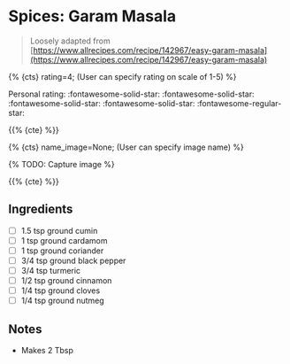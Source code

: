 # Spices: Garam Masala

> Loosely adapted from [https://www.allrecipes.com/recipe/142967/easy-garam-masala](https://www.allrecipes.com/recipe/142967/easy-garam-masala)

{% {cts} rating=4; (User can specify rating on scale of 1-5) %}

Personal rating: :fontawesome-solid-star: :fontawesome-solid-star: :fontawesome-solid-star: :fontawesome-solid-star: :fontawesome-regular-star:

{{% {cte} %}}

{% {cts} name_image=None; (User can specify image name) %}

{% TODO: Capture image %}

{{% {cte} %}}

## Ingredients

- [ ] 1.5 tsp ground cumin
- [ ] 1 tsp ground cardamom
- [ ] 1 tsp ground coriander
- [ ] 3/4 tsp ground black pepper
- [ ] 3/4 tsp turmeric
- [ ] 1/2 tsp ground cinnamon
- [ ] 1/4 tsp ground cloves
- [ ] 1/4 tsp ground nutmeg

## Notes

- Makes 2 Tbsp
